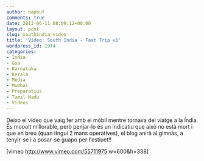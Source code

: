 ```yaml
---
author: napbuf
comments: true
date: 2013-06-11 08:09:12+00:00
layout: post
slug: southindia_video
title: 'Vídeo: South India - Fast Trip v1'
wordpress_id: 1974
categories:
- Índia
- Goa
- Karnataka
- Kerala
- Media
- Mumbai
- Preparatius
- Tamil Nadu
- Vídeos
---
```


Deixo el vídeo que vaig fer amb el mòbil mentre tornava del viatge a la Índia. És mooolt millorable, però penjar-lo és un indicatiu que això no està mort i que en breu (quan tingui 2 mans operatives), el blog anirà al gimnàs, a tenyir-se i a posar-se guapo per l'estiuet!!

[vimeo http://www.vimeo.com/55711975 w=600&h=338]
